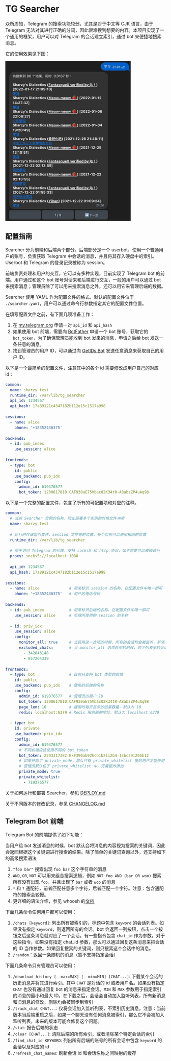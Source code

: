 # TG Searcher

众所周知，Telegram 的搜索功能较弱，尤其是对于中文等 CJK 语言，由于 Telegram 无法对其进行正确的分词，因此很难搜到想要的内容。本项目实现了一个通用的框架，用户可以对 Telegram 的会话建立索引，通过 bot 来便捷地搜索消息。

它的使用效果见下图：

<img src="./assets/example.jpg" alt="使用示例" height="500">

## 配置指南

Searcher 分为前端和后端两个部分。后端部分是一个 userbot，使用一个普通用户的账号，负责获取 Telegram 中会话的消息，并且将其存入硬盘中的索引。Userbot 和 Telegram 的登录记录被称为 session。

前端负责处理和用户的交互，它可以有多种实现，目前实现了 Telegram bot 的前端。用户通过和这个 bot 账号对话来和后端进行交互，一般的用户可以通过 bot 来搜索消息；管理员除了可以用来搜索消息之外，还可以用它来管理后端的数据。

Searcher 使用 YAML 作为配置文件的格式，默认的配置文件位于 `./searcher.yaml`，用户可以通过命令行参数指定其它的配置文件位置。

在填写配置文件之前，有下面几项准备工作：

1. 在 [my.telegram.org](https://my.telegram.org) 申请一对 `api_id` 和 `api_hash`
2. 如果使用 bot 前端，需要向 [BotFather](https://t.me/BotFather) 申请一个 bot 账号，获取它的 `bot_token`，为了确保管理员能收到 bot 发来的消息，申请之后给 bot 发送一条任意的消息。
3. 找到管理员的用户 ID，可以通过向 [GetIDs Bot](https://t.me/getidsbot) 发送任意消息来获取自己的用户 ID。

以下是一个最简单的配置文件，注意其中的各个 id 需要修改成用户自己的对应 id：

```yaml
common:
  name: sharzy_test
  runtime_dir: /var/lib/tg_searcher
  api_id: 1234567
  api_hash: 17a89121c4347182b112e15c1517a998

sessions:
  - name: alice
    phone: '+18352436375'

backends:
  - id: pub_index
    use_session: alice

frontends:
  - type: bot
    id: public
    use_backend: pub_idx
    config:
      admin_id: 619376577
      bot_token: 1200617810:CAF930aE75Vbac02K34tR-A8abzZP4uAq98
```

以下是一个完整的配置文件，包含了所有的可配置项和对应的注释。

```yaml
common:
  # 当前 Searcher 实例的名称，防止部署多个实例的时候文件冲突
  name: sharzy_test

  # 运行时存储索引文件、session 文件等的位置，多个实例可以使用相同的位置
  runtime_dir: /var/lib/tg_searcher

  # 用于访问 Telegram 的代理，支持 socks5 和 http 协议，如不需要可以去掉该行
  proxy: socks5://localhost:1080

  api_id: 1234567
  api_hash: 17a89121c4347182b112e15c1517a998

sessions:
  - name: alice             # 用来标识 session 的名称，在配置文件中唯一即可
    phone: '+18352436375'   # 用户的电话号码

backends:
  - id: pub_index           # 用来标识后端的名称，在配置文件中唯一即可
    use_session: alice      # 后端所使用的 session 的名称

  - id: priv_idx
    use_session: alice
    config:
      monitor_all: true     # 当启用这一选项的时候，所有的会话均会被监听，新消息全部会被加入索引
      excluded_chats:       # 当 monitor_all 选项启用的时候，这个列表里的会话不会被监听
        - 342843148
        - 857204339

frontends:
  - type: bot               # 目前只支持 bot 类型的前端
    id: public
    use_backend: pub_idx    # 使用的后端的名称
    config:
      admin_id: 619376577   # 管理员的用户 ID
      bot_token: 1200617810:CAF930aE75Vbac02K34tR-A8abzZP4uAq98
      page_len: 10          # 搜索时每页显示的结果数量，默认为 10
      redis: localhost:6379 # Redis 服务器的地址，默认为 localhost:6379

  - type: bot
    id: private
    use_backend: priv_idx
    config:
      admin_id: 619376577
      # 不同前端应该使用不同的 bot_token
      bot_token: 2203317382:BkF390ab92kcb1b2ii2b4-1sbc39i20bb12
      # 如果开启了 private_mode，那么只有 private_whitelist 里的用户才能使用 bot
      # 管理员默认位于 private_whitelist 中，无需额外添加
      private_mode: true
      private_whitelist:
        - 719376577
```

关于如何运行和部署 Searcher，参见 [DEPLOY.md](./DEPLOY.md)

关于不同版本的修改记录，参见 [CHANGELOG.md](./CHANGELOG.md)

## Telegram Bot 前端

Telegram Bot 的前端提供了如下功能：

当用户给 bot 发送消息的时候，bot 默认会将消息的内容视为搜索的关键词，因此会返回根据这个关键词进行搜索的结果。除了简单的关键词查询以外，还支持如下的高级搜索语法

1. `"foo bar"` 搜索出现 `foo bar` 这个字符串的消息
2. `AND`, `OR`, `NOT` 可以用来组合搜索逻辑，例如 `NOT foo AND (bar OR woo)` 搜索所有没有出现 `foo`，并且出现了 `bar` 或者 `woo` 的消息
3. `*` 和 `?` 通配符，前者匹配任意多个字符，后者匹配一个字符。注意：包含通配符的搜索会较慢。
4. 更详细的语法介绍，参见 whoosh 的[文档](https://whoosh.readthedocs.io/en/latest/querylang.html)

下面几条命令任何用户都可以使用：

1. `/chats [keyword]`: 列出所有被索引的，标题中包含 `keyword` 的会话列表。如果没有指定 `keyword`，则返回所有的会话。bot 会返回一列按钮，点击一个按钮之后这条消息就对应了一个会话。有一些指令包含 `chat_id` 作为参数，对于这些指令，如果没有指定 chat_id 参数，那么可以通过回复这条消息来把会话的 ID 当作参数。如果回复搜索的关键词，则只搜索这个会话中的消息。
2. `/random`：返回一条随机的消息（暂不支持指定会话）

下面几条命令只有管理员可以使用：

1. `/download_history [--max=MAX] [--min=MIN] [CHAT...]`: 下载某个会话的历史消息并将其进行索引。其中 `CHAT` 是对话的 id 或者用户名。如果没有指定 `CHAT` 也没有通过回复 bot 的消息来指定会话。`MIN` 和 `MAX` 参数用于指定索引的消息的最小和最大 ID。在下载之后，会话会自动加入监听列表，所有新消息和旧消息的修改、删除均会被同步到索引
2. `/track_chat CHAT...`: 仅将会话加入监听列表，不索引历史消息。注意：当前版本当后端重启之后，如果一个聊天没有任何消息被索引，那么它不会被加入监听列表，未来的版本可能会修复这个问题。
3. `/stat`: 报告后端的状态
4. `/clear [CHAT...]`: 清除后端的所有索引，或者清除某个特定会话的索引
5. `/find_chat_id KEYWORD`: 列出所有后端的账号的所有会话中包含 `keyword` 的会话以及对应的 id
6. `/refresh_chat_names`: 刷新会话 id 和会话名称之间映射的缓存

